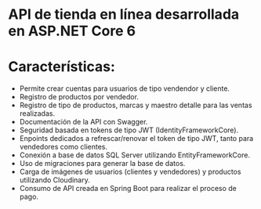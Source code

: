 # API de tienda en línea desarrollada en ASP.NET Core 6
# Características:
* Permite crear cuentas para usuarios de tipo vendendor y cliente.
* Registro de productos por vendedor.
* Registro de tipo de productos, marcas y maestro detalle para las ventas realizadas.
* Documentación de la API con Swagger.
* Seguridad basada en tokens de tipo JWT (IdentityFrameworkCore).
* Enpoints dedicados a refrescar/renovar el token de tipo JWT, tanto para vendedores como clientes.
* Conexión a base de datos SQL Server utilizando EntityFrameworkCore.
* Uso de migraciones para generar la base de datos.
* Carga de imágenes de usuarios (clientes y vendedores) y productos utilizando Cloudinary.
* Consumo de API creada en Spring Boot para realizar el proceso de pago.
